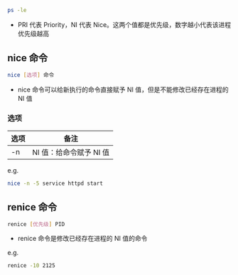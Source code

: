 ```bash
ps -le
```

- PRI 代表 Priority，NI 代表 Nice。这两个值都是优先级，数字越小代表该进程优先级越高

## nice 命令

```bash
nice [选项] 命令
```

- nice 命令可以给新执行的命令直接赋予 NI 值，但是不能修改已经存在进程的 NI 值

### 选项

| 选项 | 备注                    |
| ---- | ----------------------- |
| -n   | NI 值：给命令赋予 NI 值 |

e.g.

```bash
nice -n -5 service httpd start
```

## renice 命令

```bash
renice [优先级] PID
```

- renice 命令是修改已经存在进程的 NI 值的命令

e.g.

```bash
renice -10 2125
```

